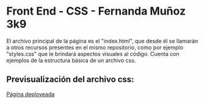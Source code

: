 # Front End - CSS - Fernanda Muñoz 3k9

El archivo principal de la página es el "index.html", que desde él se llamarán a otros recursos presentes en el mismo repositorio, como por ejemplo "styles.css" que le brindará aspectos visuales al código.
Cuenta con ejemplos de la estructura básica de un archivo css.

<h2>Previsualización del archivo css:</h2>
<a href="https://fmsane.github.io/Desarrollo-de-Software---TP2-CSS-Fernanda-Mu-oz-3k09/">Página deployeada</a>
